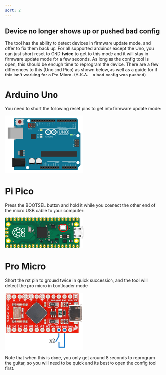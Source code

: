 ```yaml
---
sort: 2
---
```

## Device no longer shows up or pushed bad config

The tool has the ability to detect devices in firmware update mode, and offer to fix them back up. For all supported arduinos except the Uno, you can just short reset to GND **twice** to get to this mode and it will stay in firmware update mode for a few seconds. As long as the config tool is open, this should be enough time to reprogram the device. There are a few differences to this (Uno and Pico) as shown below, as well as a guide for if this isn't working for a Pro Micro. (A.K.A. - a bad config was pushed)

# Arduino Uno 
You need to short the following reset pins to get into firmware update mode:

<img src="../assets/images/ArduinoUnoDFU.svg" width="50%">

# Pi Pico
Press the BOOTSEL button and hold it while you connect the other end of the micro USB cable to your computer:

<img src="../assets/images/pico-bootsel.png" width="50%">

# Pro Micro 

Short the rst pin to ground twice in quick succession, and the tool will detect the pro micro in bootloader mode

<img src="../assets/images/promicrorst.png" width="50%">

Note that when this is done, you only get around 8 seconds to reprogram the guitar, so you will need to be quick and its best to open the config tool first.